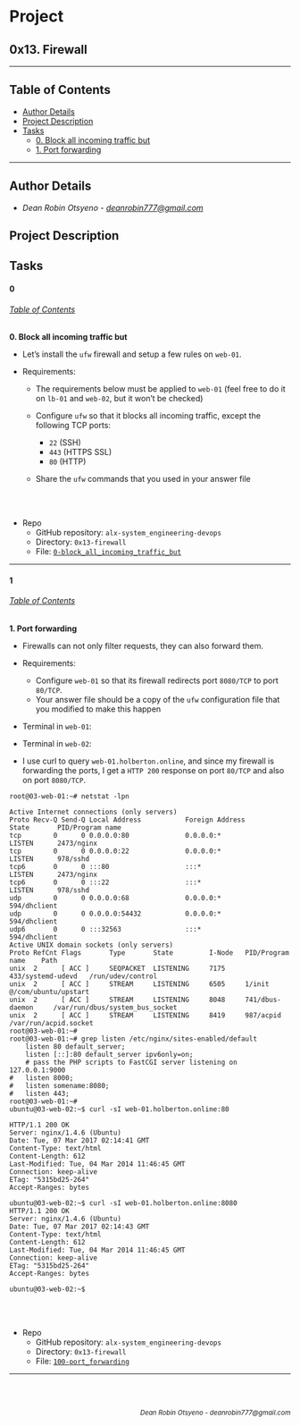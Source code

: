 # Project
## **0x13. Firewall**
---
## Table of Contents
- [Author Details](#author-details)
- [Project Description](#project-description)
- [Tasks](#tasks)
	- [0. Block all incoming traffic but](#0)
	- [1. Port forwarding](#1)
---
## Author Details
- *Dean Robin Otsyeno - deanrobin777@gmail.com*

## Project Description


## Tasks
#### 0
###### [Table of Contents](#table-of-contents)
**0. Block all incoming traffic but**

- Let’s install the `ufw` firewall and setup a few rules on `web-01`.

- Requirements:


   - The requirements below must be applied to `web-01` (feel free to do it on `lb-01` and `web-02`, but it won’t be checked)
   - Configure `ufw` so that it blocks all incoming traffic, except the following TCP ports:


     - `22` (SSH)
     - `443` (HTTPS SSL)
     - `80` (HTTP)

   - Share the `ufw` commands that you used in your answer file



<br></br>
- Repo
    - GitHub repository: `alx-system_engineering-devops`
    - Directory: `0x13-firewall`
    - File: [`0-block_all_incoming_traffic_but`](./0-block_all_incoming_traffic_but)
---
#### 1
###### [Table of Contents](#table-of-contents)
**1. Port forwarding**

- Firewalls can not only filter requests, they can also forward them.

- Requirements:


   - Configure `web-01` so that its firewall redirects port `8080/TCP` to port `80/TCP`.
   - Your answer file should be a copy of the `ufw` configuration file that you modified to make this happen


- Terminal in `web-01`:

- Terminal in `web-02`:
- I use curl to query `web-01.holberton.online`, and since my firewall is forwarding the ports, I get a `HTTP 200` response on port `80/TCP` and also on port `8080/TCP`.
```
root@03-web-01:~# netstat -lpn

Active Internet connections (only servers)
Proto Recv-Q Send-Q Local Address           Foreign Address         State       PID/Program name
tcp        0      0 0.0.0.0:80              0.0.0.0:*               LISTEN      2473/nginx
tcp        0      0 0.0.0.0:22              0.0.0.0:*               LISTEN      978/sshd
tcp6       0      0 :::80                   :::*                    LISTEN      2473/nginx
tcp6       0      0 :::22                   :::*                    LISTEN      978/sshd
udp        0      0 0.0.0.0:68              0.0.0.0:*                           594/dhclient
udp        0      0 0.0.0.0:54432           0.0.0.0:*                           594/dhclient
udp6       0      0 :::32563                :::*                                594/dhclient
Active UNIX domain sockets (only servers)
Proto RefCnt Flags       Type       State         I-Node   PID/Program name    Path
unix  2      [ ACC ]     SEQPACKET  LISTENING     7175     433/systemd-udevd   /run/udev/control
unix  2      [ ACC ]     STREAM     LISTENING     6505     1/init              @/com/ubuntu/upstart
unix  2      [ ACC ]     STREAM     LISTENING     8048     741/dbus-daemon     /var/run/dbus/system_bus_socket
unix  2      [ ACC ]     STREAM     LISTENING     8419     987/acpid           /var/run/acpid.socket
root@03-web-01:~#
root@03-web-01:~# grep listen /etc/nginx/sites-enabled/default
    listen 80 default_server;
    listen [::]:80 default_server ipv6only=on;
    # pass the PHP scripts to FastCGI server listening on 127.0.0.1:9000
#   listen 8000;
#   listen somename:8080;
#   listen 443;
root@03-web-01:~#
ubuntu@03-web-02:~$ curl -sI web-01.holberton.online:80

HTTP/1.1 200 OK
Server: nginx/1.4.6 (Ubuntu)
Date: Tue, 07 Mar 2017 02:14:41 GMT
Content-Type: text/html
Content-Length: 612
Last-Modified: Tue, 04 Mar 2014 11:46:45 GMT
Connection: keep-alive
ETag: "5315bd25-264"
Accept-Ranges: bytes

ubuntu@03-web-02:~$ curl -sI web-01.holberton.online:8080
HTTP/1.1 200 OK
Server: nginx/1.4.6 (Ubuntu)
Date: Tue, 07 Mar 2017 02:14:43 GMT
Content-Type: text/html
Content-Length: 612
Last-Modified: Tue, 04 Mar 2014 11:46:45 GMT
Connection: keep-alive
ETag: "5315bd25-264"
Accept-Ranges: bytes

ubuntu@03-web-02:~$
```

<br></br>
- Repo
    - GitHub repository: `alx-system_engineering-devops`
    - Directory: `0x13-firewall`
    - File: [`100-port_forwarding`](./100-port_forwarding)
---


<br></br>
<div align="right">
    <sub style="font-style: italic"> Dean Robin Otsyeno - deanrobin777@gmail.com</sub>
</div>
